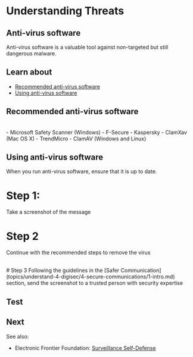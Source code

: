# Understanding Threats
## Anti-virus software

Anti-virus software is a valuable tool against non-targeted but still dangerous malware.



## Learn about

- [Recommended anti-virus software](topics/practice-2-planning/1-threats/3-1-learn.md)
- [Using anti-virus software](topics/practice-2-planning/1-threats/3-2-learn.md)



## Recommended anti-virus software

<br>
- Microsoft Safety Scanner (Windows)
- F-Secure
- Kaspersky
- ClamXav (Mac OS X)
- TrendMicro
- ClamAV (Windows and Linux)



## Using anti-virus software

When you run anti-virus software, ensure that it is up to date.
<br>
# Step 1:
Take a screenshot of the message
<br>
# Step 2
Continue with the recommended steps to remove the virus

<br>
# Step 3
Following the guidelines in the [Safer Communication](topics/understand-4-digisec/4-secure-communications/1-intro.md) section, send the screenshot to a trusted person with security expertise



## Test




## Next

See also:
* Electronic Frontier Foundation: [Surveillance Self-Defense](https://ssd.eff.org/en/module/introduction-threat-modeling)



